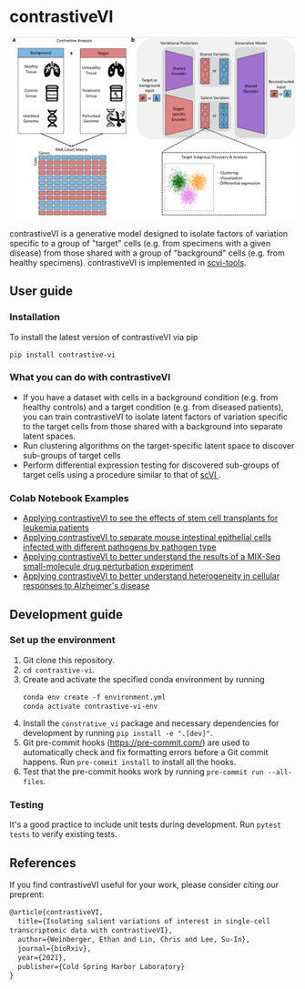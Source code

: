 # contrastiveVI

<p align="center">
    <img src="./sketch.png?raw=true" width="750">
</p>

contrastiveVI is a generative model designed to isolate factors of variation specific to 
a group of "target" cells (e.g. from specimens with a given disease) from those shared
with a group of "background" cells (e.g. from healthy specimens). contrastiveVI is
implemented in [scvi-tools](https://scvi-tools.org/).

## User guide

### Installation

To install the latest version of contrastiveVI via pip

```
pip install contrastive-vi
```

### What you can do with contrastiveVI

* If you have a dataset with cells in a background condition (e.g. from healthy
controls) and a target condition (e.g. from diseased patients), you can train
contrastiveVI to isolate latent factors of variation specific to the target cells
from those shared with a background into separate latent spaces.
* Run clustering algorithms on the target-specific latent space to discover sub-groups
of target cells
* Perform differential expression testing for discovered sub-groups of target cells 
using a procedure similar to that of [scVI
](https://www.nature.com/articles/s41592-018-0229-2).

### Colab Notebook Examples

* [Applying contrastiveVI to see the effects of stem cell transplants for leukemia patients
](https://colab.research.google.com/drive/1yOTCVNWY6BydS1bppOYCWHvrxuvhMxZV?usp=sharing)
* [Applying contrastiveVI to separate mouse intestinal epithelial cells
infected with different pathogens by pathogen type
](https://colab.research.google.com/drive/1z0AcKQg7juArXGCx1XKj6skojWKRlDMC?usp=sharing)
* [Applying contrastiveVI to better understand the results of a MIX-Seq
small-molecule drug perturbation experiment
](https://colab.research.google.com/drive/1cMaJpMe3g0awCiwsw13oG7RvGnmXNCac?usp=sharing)
* [Applying contrastiveVI to better understand heterogeneity in cellular responses to Alzheimer's disease
](https://colab.research.google.com/drive/1_R1YWQQUJzgQ6kz1XqglL5xZn8b8h1TX?usp=sharing)


## Development guide

### Set up the environment
1. Git clone this repository.
2. `cd contrastive-vi`.
3. Create and activate the specified conda environment by running
    ```
    conda env create -f environment.yml
    conda activate contrastive-vi-env
    ```
4. Install the `constrative_vi` package and necessary dependencies for
development by running `pip install -e ".[dev]"`.
5. Git pre-commit hooks (https://pre-commit.com/) are used to automatically
check and fix formatting errors before a Git commit happens. Run
`pre-commit install` to install all the hooks.
6. Test that the pre-commit hooks work by running `pre-commit run --all-files`.

### Testing
It's a good practice to include unit tests during development.
Run `pytest tests` to verify existing tests.


## References

If you find contrastiveVI useful for your work, please consider citing our preprent:

```
@article{contrastiveVI,
  title={Isolating salient variations of interest in single-cell transcriptomic data with contrastiveVI},
  author={Weinberger, Ethan and Lin, Chris and Lee, Su-In},
  journal={bioRxiv},
  year={2021},
  publisher={Cold Spring Harbor Laboratory}
}
```
